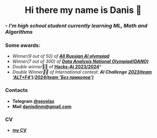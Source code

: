<h1 align=center> Hi there my name is Danis 👋

### *- I’m high school student currently learning **ML**, **Math** and **Algorithms***

### Some awards:
- *Winner(9 out of 50) of [**All Russian AI olympiad**](https://ai.edu.gov.ru/)*
- *Winner(7 out of 300) of [**Data Analysis National Olympiad(DANO)**]([https://ai.edu.gov.ru/](https://dano.hse.ru/))*
- *Double winner*🥇🥈 of [**Hacks-AI 2023/2024**](https://hacks-ai.ru/)*
- *Double Winner🥈🥈 of International contest: **AI Challenge** [**2023(team 'ALT+F4')**](https://aiijc.com/ru/results2023)/[**2024(team 'Без приколов')**](https://aiijc.com/ru/results2024)*
<!-- - *Winner🥈 of All-Russian [**National Technology Olimpiad in Big Data and Machine Learning**](https://ntcontest.ru/tracks/nto-school/proekt-po-iskusstvennomu-intellektu/bolshie-dannye-i-mashinnoe-obuchenie/)*
- *Winner🥇 of [**VK-Cloud&HSE hack**](https://cloud.vk.com/events/vk-hse-data-hack/)* -->

### Contacts
- **Telegram** [**@seyolax**](https://t.me/seyolax)
- **Mail** [**danisdinm@gmail.com**](mailto:danisdinm@gmail.com)

### CV
- [**my CV**](https://drive.google.com/file/d/1y1_VGaEVOo5xiqfTQHI6dXr9zi5Hndk7/view?usp=drive_link)

